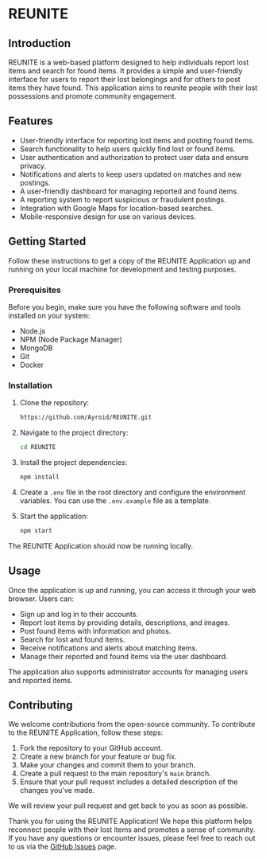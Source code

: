 # REUNITE

## Introduction

REUNITE is a web-based platform designed to help individuals report lost items and search for found items. It provides a simple and user-friendly interface for users to report their lost belongings and for others to post items they have found. This application aims to reunite people with their lost possessions and promote community engagement.

## Features

- User-friendly interface for reporting lost items and posting found items.
- Search functionality to help users quickly find lost or found items.
- User authentication and authorization to protect user data and ensure privacy.
- Notifications and alerts to keep users updated on matches and new postings.
- A user-friendly dashboard for managing reported and found items.
- A reporting system to report suspicious or fraudulent postings.
- Integration with Google Maps for location-based searches.
- Mobile-responsive design for use on various devices.

## Getting Started

Follow these instructions to get a copy of the REUNITE Application up and running on your local machine for development and testing purposes.

### Prerequisites

Before you begin, make sure you have the following software and tools installed on your system:

- Node.js
- NPM (Node Package Manager)
- MongoDB
- Git
- Docker

### Installation

1. Clone the repository:

   ```bash
   https://github.com/Ayroid/REUNITE.git
   ```

2. Navigate to the project directory:

   ```bash
   cd REUNITE
   ```

3. Install the project dependencies:

   ```bash
   npm install
   ```

4. Create a `.env` file in the root directory and configure the environment variables. You can use the `.env.example` file as a template.

5. Start the application:

   ```bash
   npm start
   ```

The REUNITE Application should now be running locally.

## Usage

Once the application is up and running, you can access it through your web browser. Users can:

- Sign up and log in to their accounts.
- Report lost items by providing details, descriptions, and images.
- Post found items with information and photos.
- Search for lost and found items.
- Receive notifications and alerts about matching items.
- Manage their reported and found items via the user dashboard.

The application also supports administrator accounts for managing users and reported items.

## Contributing

We welcome contributions from the open-source community. To contribute to the REUNITE Application, follow these steps:

1. Fork the repository to your GitHub account.
2. Create a new branch for your feature or bug fix.
3. Make your changes and commit them to your branch.
4. Create a pull request to the main repository's `main` branch.
5. Ensure that your pull request includes a detailed description of the changes you've made.

We will review your pull request and get back to you as soon as possible.

Thank you for using the REUNITE Application! We hope this platform helps reconnect people with their lost items and promotes a sense of community. If you have any questions or encounter issues, please feel free to reach out to us via the [GitHub Issues](https://github.com/your-username/lost-and-found-app/issues) page.
